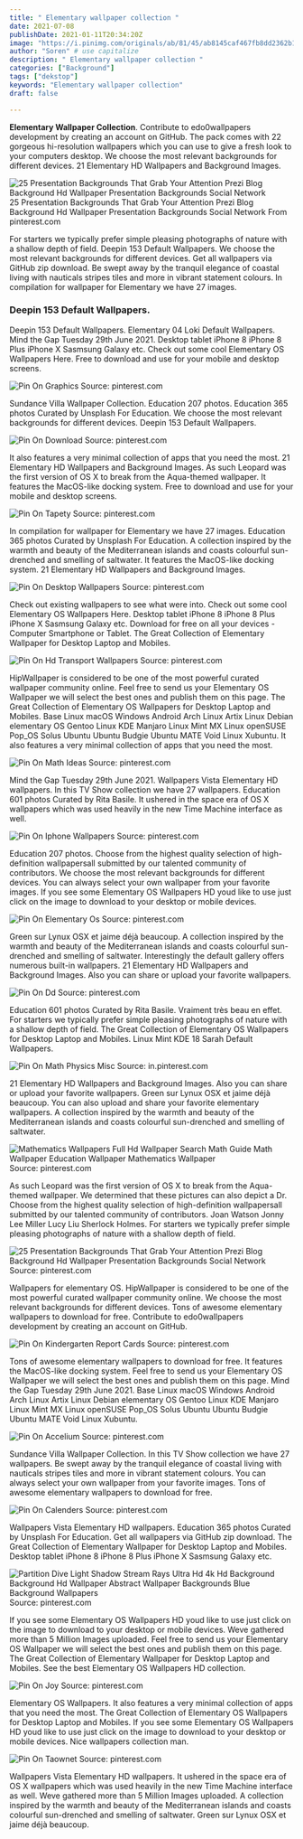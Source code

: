 ```yaml
---
title: " Elementary wallpaper collection "
date: 2021-07-08
publishDate: 2021-01-11T20:34:20Z
image: "https://i.pinimg.com/originals/ab/81/45/ab8145caf467fb8dd2362b1826403e5a.jpg"
author: "Soren" # use capitalize
description: " Elementary wallpaper collection "
categories: ["Background"]
tags: ["dekstop"]
keywords: "Elementary wallpaper collection"
draft: false

---
```



**Elementary Wallpaper Collection**. Contribute to edo0wallpapers development by creating an account on GitHub. The pack comes with 22 gorgeous hi-resolution wallpapers which you can use to give a fresh look to your computers desktop. We choose the most relevant backgrounds for different devices. 21 Elementary HD Wallpapers and Background Images.

![25 Presentation Backgrounds That Grab Your Attention Prezi Blog Background Hd Wallpaper Presentation Backgrounds Social Network](https://i.pinimg.com/originals/bf/60/65/bf60653583d7b82a926a971343e07e62.jpg "25 Presentation Backgrounds That Grab Your Attention Prezi Blog Background Hd Wallpaper Presentation Backgrounds Social Network")
25 Presentation Backgrounds That Grab Your Attention Prezi Blog Background Hd Wallpaper Presentation Backgrounds Social Network From pinterest.com


For starters we typically prefer simple pleasing photographs of nature with a shallow depth of field. Deepin 153 Default Wallpapers. We choose the most relevant backgrounds for different devices. Get all wallpapers via GitHub zip download. Be swept away by the tranquil elegance of coastal living with nauticals stripes tiles and more in vibrant statement colours. In compilation for wallpaper for Elementary we have 27 images.

### Deepin 153 Default Wallpapers.

Deepin 153 Default Wallpapers. Elementary 04 Loki Default Wallpapers. Mind the Gap Tuesday 29th June 2021. Desktop tablet iPhone 8 iPhone 8 Plus iPhone X Sasmsung Galaxy etc. Check out some cool Elementary OS Wallpapers Here. Free to download and use for your mobile and desktop screens.


![Pin On Graphics](https://i.pinimg.com/originals/29/47/5a/29475a74a7b11eea153170eec441b295.jpg "Pin On Graphics")
Source: pinterest.com

Sundance Villa Wallpaper Collection. Education 207 photos. Education 365 photos Curated by Unsplash For Education. We choose the most relevant backgrounds for different devices. Deepin 153 Default Wallpapers.

![Pin On Download](https://i.pinimg.com/736x/70/20/ff/7020ff64cbd541fa33e6feb044ed8745.jpg "Pin On Download")
Source: pinterest.com

It also features a very minimal collection of apps that you need the most. 21 Elementary HD Wallpapers and Background Images. As such Leopard was the first version of OS X to break from the Aqua-themed wallpaper. It features the MacOS-like docking system. Free to download and use for your mobile and desktop screens.

![Pin On Tapety](https://i.pinimg.com/736x/d8/72/43/d87243e87e1606e4440d685a751c86cb.jpg "Pin On Tapety")
Source: pinterest.com

In compilation for wallpaper for Elementary we have 27 images. Education 365 photos Curated by Unsplash For Education. A collection inspired by the warmth and beauty of the Mediterranean islands and coasts colourful sun-drenched and smelling of saltwater. It features the MacOS-like docking system. 21 Elementary HD Wallpapers and Background Images.

![Pin On Desktop Wallpapers](https://i.pinimg.com/originals/77/e1/b0/77e1b031f445d2d8af985a1dd9366ec9.jpg "Pin On Desktop Wallpapers")
Source: pinterest.com

Check out existing wallpapers to see what were into. Check out some cool Elementary OS Wallpapers Here. Desktop tablet iPhone 8 iPhone 8 Plus iPhone X Sasmsung Galaxy etc. Download for free on all your devices - Computer Smartphone or Tablet. The Great Collection of Elementary Wallpaper for Desktop Laptop and Mobiles.

![Pin On Hd Transport Wallpapers](https://i.pinimg.com/originals/3f/fb/35/3ffb3510d39c94d49eb6c19e1212e7d6.jpg "Pin On Hd Transport Wallpapers")
Source: pinterest.com

HipWallpaper is considered to be one of the most powerful curated wallpaper community online. Feel free to send us your Elementary OS Wallpaper we will select the best ones and publish them on this page. The Great Collection of Elementary OS Wallpapers for Desktop Laptop and Mobiles. Base Linux macOS Windows Android Arch Linux Artix Linux Debian elementary OS Gentoo Linux KDE Manjaro Linux Mint MX Linux openSUSE Pop_OS Solus Ubuntu Ubuntu Budgie Ubuntu MATE Void Linux Xubuntu. It also features a very minimal collection of apps that you need the most.

![Pin On Math Ideas](https://i.pinimg.com/originals/8e/65/4b/8e654b2db4762d15f440bb4652503266.jpg "Pin On Math Ideas")
Source: pinterest.com

Mind the Gap Tuesday 29th June 2021. Wallpapers Vista Elementary HD wallpapers. In this TV Show collection we have 27 wallpapers. Education 601 photos Curated by Rita Basile. It ushered in the space era of OS X wallpapers which was used heavily in the new Time Machine interface as well.

![Pin On Iphone Wallpapers](https://i.pinimg.com/originals/ec/53/0f/ec530f9c7e10ca6cae826b4fba746c5b.png "Pin On Iphone Wallpapers")
Source: pinterest.com

Education 207 photos. Choose from the highest quality selection of high-definition wallpapersall submitted by our talented community of contributors. We choose the most relevant backgrounds for different devices. You can always select your own wallpaper from your favorite images. If you see some Elementary OS Wallpapers HD youd like to use just click on the image to download to your desktop or mobile devices.

![Pin On Elementary Os](https://i.pinimg.com/originals/8f/3b/a3/8f3ba3253ffda9113c278baac56d9067.jpg "Pin On Elementary Os")
Source: pinterest.com

Green sur Lynux OSX et jaime déjà beaucoup. A collection inspired by the warmth and beauty of the Mediterranean islands and coasts colourful sun-drenched and smelling of saltwater. Interestingly the default gallery offers numerous built-in wallpapers. 21 Elementary HD Wallpapers and Background Images. Also you can share or upload your favorite wallpapers.

![Pin On Dd](https://i.pinimg.com/originals/3c/a2/d7/3ca2d72338ccdb6ca409dcdcf42969fd.jpg "Pin On Dd")
Source: pinterest.com

Education 601 photos Curated by Rita Basile. Vraiment très beau en effet. For starters we typically prefer simple pleasing photographs of nature with a shallow depth of field. The Great Collection of Elementary OS Wallpapers for Desktop Laptop and Mobiles. Linux Mint KDE 18 Sarah Default Wallpapers.

![Pin On Math Physics Misc](https://i.pinimg.com/originals/30/20/99/302099da1fead885a2c875b2ca13140f.jpg "Pin On Math Physics Misc")
Source: in.pinterest.com

21 Elementary HD Wallpapers and Background Images. Also you can share or upload your favorite wallpapers. Green sur Lynux OSX et jaime déjà beaucoup. You can also upload and share your favorite elementary wallpapers. A collection inspired by the warmth and beauty of the Mediterranean islands and coasts colourful sun-drenched and smelling of saltwater.

![Mathematics Wallpapers Full Hd Wallpaper Search Math Guide Math Wallpaper Education Wallpaper Mathematics Wallpaper](https://i.pinimg.com/originals/e8/48/dc/e848dc03da72c14727a4283dca140990.jpg "Mathematics Wallpapers Full Hd Wallpaper Search Math Guide Math Wallpaper Education Wallpaper Mathematics Wallpaper")
Source: pinterest.com

As such Leopard was the first version of OS X to break from the Aqua-themed wallpaper. We determined that these pictures can also depict a Dr. Choose from the highest quality selection of high-definition wallpapersall submitted by our talented community of contributors. Joan Watson Jonny Lee Miller Lucy Liu Sherlock Holmes. For starters we typically prefer simple pleasing photographs of nature with a shallow depth of field.

![25 Presentation Backgrounds That Grab Your Attention Prezi Blog Background Hd Wallpaper Presentation Backgrounds Social Network](https://i.pinimg.com/originals/bf/60/65/bf60653583d7b82a926a971343e07e62.jpg "25 Presentation Backgrounds That Grab Your Attention Prezi Blog Background Hd Wallpaper Presentation Backgrounds Social Network")
Source: pinterest.com

Wallpapers for elementary OS. HipWallpaper is considered to be one of the most powerful curated wallpaper community online. We choose the most relevant backgrounds for different devices. Tons of awesome elementary wallpapers to download for free. Contribute to edo0wallpapers development by creating an account on GitHub.

![Pin On Kindergarten Report Cards](https://i.pinimg.com/originals/2a/40/40/2a4040302c907016b41935c43361d204.jpg "Pin On Kindergarten Report Cards")
Source: pinterest.com

Tons of awesome elementary wallpapers to download for free. It features the MacOS-like docking system. Feel free to send us your Elementary OS Wallpaper we will select the best ones and publish them on this page. Mind the Gap Tuesday 29th June 2021. Base Linux macOS Windows Android Arch Linux Artix Linux Debian elementary OS Gentoo Linux KDE Manjaro Linux Mint MX Linux openSUSE Pop_OS Solus Ubuntu Ubuntu Budgie Ubuntu MATE Void Linux Xubuntu.

![Pin On Accelium](https://i.pinimg.com/originals/14/7c/7b/147c7ba8da03126b837f75b1f8bd8738.jpg "Pin On Accelium")
Source: pinterest.com

Sundance Villa Wallpaper Collection. In this TV Show collection we have 27 wallpapers. Be swept away by the tranquil elegance of coastal living with nauticals stripes tiles and more in vibrant statement colours. You can always select your own wallpaper from your favorite images. Tons of awesome elementary wallpapers to download for free.

![Pin On Calenders](https://i.pinimg.com/originals/2b/d7/07/2bd70738f02dcdd2171a8d2a75d6f4c5.jpg "Pin On Calenders")
Source: pinterest.com

Wallpapers Vista Elementary HD wallpapers. Education 365 photos Curated by Unsplash For Education. Get all wallpapers via GitHub zip download. The Great Collection of Elementary Wallpaper for Desktop Laptop and Mobiles. Desktop tablet iPhone 8 iPhone 8 Plus iPhone X Sasmsung Galaxy etc.

![Partition Dive Light Shadow Stream Rays Ultra Hd 4k Hd Background Background Hd Wallpaper Abstract Wallpaper Backgrounds Blue Background Wallpapers](https://i.pinimg.com/originals/18/3a/fb/183afbbc034a1b5f4c30e5331072d3b9.jpg "Partition Dive Light Shadow Stream Rays Ultra Hd 4k Hd Background Background Hd Wallpaper Abstract Wallpaper Backgrounds Blue Background Wallpapers")
Source: pinterest.com

If you see some Elementary OS Wallpapers HD youd like to use just click on the image to download to your desktop or mobile devices. Weve gathered more than 5 Million Images uploaded. Feel free to send us your Elementary OS Wallpaper we will select the best ones and publish them on this page. The Great Collection of Elementary Wallpaper for Desktop Laptop and Mobiles. See the best Elementary OS Wallpapers HD collection.

![Pin On Joy](https://i.pinimg.com/originals/0b/31/43/0b3143765c42f9b0b02ba45a3e41f99c.jpg "Pin On Joy")
Source: pinterest.com

Elementary OS Wallpapers. It also features a very minimal collection of apps that you need the most. The Great Collection of Elementary OS Wallpapers for Desktop Laptop and Mobiles. If you see some Elementary OS Wallpapers HD youd like to use just click on the image to download to your desktop or mobile devices. Nice wallpapers collection man.

![Pin On Taownet](https://i.pinimg.com/originals/ab/81/45/ab8145caf467fb8dd2362b1826403e5a.jpg "Pin On Taownet")
Source: pinterest.com

Wallpapers Vista Elementary HD wallpapers. It ushered in the space era of OS X wallpapers which was used heavily in the new Time Machine interface as well. Weve gathered more than 5 Million Images uploaded. A collection inspired by the warmth and beauty of the Mediterranean islands and coasts colourful sun-drenched and smelling of saltwater. Green sur Lynux OSX et jaime déjà beaucoup.

